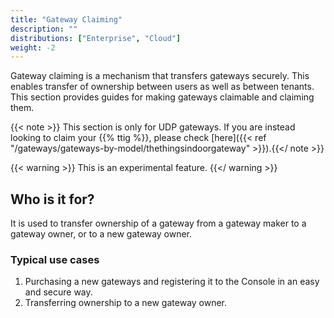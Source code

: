 ```yaml
---
title: "Gateway Claiming"
description: ""
distributions: ["Enterprise", "Cloud"]
weight: -2
--- 
```


Gateway claiming is a mechanism that transfers gateways securely. This enables transfer of ownership between users as well as between tenants. This section provides guides for making gateways claimable and claiming them.

<!--more-->

{{< note >}} This section is only for UDP gateways. If you are instead looking to claim your {{% ttig %}}, please check [here]({{< ref "/gateways/gateways-by-model/thethingsindoorgateway" >}}).{{</ note >}}

{{< warning >}} This is an experimental feature. {{</ warning >}}

## Who is it for?

It is used to transfer ownership of a gateway from a gateway maker to a gateway owner, or to a new gateway owner.

### Typical use cases

1. Purchasing a new gateways and registering it to the Console in an easy and secure way.
2. Transferring ownership to a new gateway owner.
